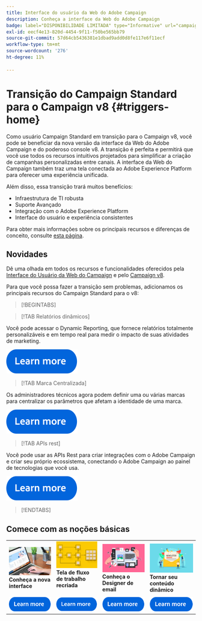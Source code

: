 ```yaml
---
title: Interface do usuário da Web do Adobe Campaign
description: Conheça a interface da Web do Adobe Campaign
badge: label="DISPONIBILIDADE LIMITADA" type="Informative" url="campaign-standard-migration-home.md" tooltip="Restrito a usuários migrados do Campaign Standard"
exl-id: eecf4e13-820d-4454-9f11-f50be565bb79
source-git-commit: 57d64cb5436381e1dbad9add0d8fe117e6f11ecf
workflow-type: tm+mt
source-wordcount: '276'
ht-degree: 11%

---
```


# Transição do Campaign Standard para o Campaign v8 {#triggers-home}

Como usuário Campaign Standard em transição para o Campaign v8, você pode se beneficiar da nova versão da interface da Web do Adobe Campaign e do poderoso console v8. A transição é perfeita e permitirá que você use todos os recursos intuitivos projetados para simplificar a criação de campanhas personalizadas entre canais. A interface da Web do Campaign também traz uma tela conectada ao Adobe Experience Platform para oferecer uma experiência unificada.

Além disso, essa transição trará muitos benefícios:

* Infraestrutura de TI robusta
* Suporte Avançado
* Integração com o Adobe Experience Platform
* Interface do usuário e experiência consistentes

Para obter mais informações sobre os principais recursos e diferenças de conceito, consulte [esta página](https://experienceleague.adobe.com/pt-br/docs/campaign-web/v8/start/acs-migration).

## Novidades

Dê uma olhada em todos os recursos e funcionalidades oferecidos pela [Interface do Usuário da Web do Campaign](https://experienceleague.adobe.com/pt-br/docs/campaign-web/v8/campaign-web-home) e pelo [Campaign v8](https://experienceleague.adobe.com/pt-br/docs/campaign/campaign-v8/campaign-home).

Para que você possa fazer a transição sem problemas, adicionamos os principais recursos do Campaign Standard para o v8:

>[!BEGINTABS]

>[!TAB Relatórios dinâmicos]

Você pode acessar o Dynamic Reporting, que fornece relatórios totalmente personalizáveis e em tempo real para medir o impacto de suas atividades de marketing.

[![imagem](assets/do-not-localize/learn-more-button.svg)](reporting/get-started-reporting.md)

>[!TAB Marca Centralizada]

Os administradores técnicos agora podem definir uma ou várias marcas para centralizar os parâmetros que afetam a identidade de uma marca.

[![imagem](assets/do-not-localize/learn-more-button.svg)](branding/branding-gs.md)

>[!TAB APIs rest]

Você pode usar as APIs Rest para criar integrações com o Adobe Campaign e criar seu próprio ecossistema, conectando o Adobe Campaign ao painel de tecnologias que você usa.

[![imagem](assets/do-not-localize/learn-more-button.svg)](api/get-started-apis.md)

>[!ENDTABS]

## Comece com as noções básicas

<table style="table-layout:fixed">
  <tr style="border: 0;">
    <td>
    <a href="https://experienceleague.adobe.com/pt-br/docs/campaign-web/v8/start/user-interface"><img src="assets/do-not-localize/menu-ui.jpeg"></a>
    <div><strong>Conheça a nova interface</strong><br/></div>
    </td>
    <td>
    <a href="https://experienceleague.adobe.com/pt-br/docs/campaign-web/v8/wf/gs-workflows"><img src="assets/do-not-localize/menu-workflows.jpeg"></a>
    <div><strong>Tela de fluxo de trabalho recriada</strong><br/></div><br/>
    </td>
    <td>
    <a href="https://experienceleague.adobe.com/pt-br/docs/campaign-web/v8/msg/email/content/start-design/get-started-email-designer"><img src="assets/do-not-localize/menu-email.png"></a>
    <div><strong>Conheça o Designer de email</strong><br/>
    </div></td>
    <td>
    <a href="https://experienceleague.adobe.com/pt-br/docs/campaign-web/v8/msg/dynamic-content/gs-personalization"><img src="assets/do-not-localize/menu-dynamic.png"></a>
    <div><strong>Tornar seu conteúdo dinâmico</strong><br/></div>
    </td>
  </tr>
  <tr style="border: 0;">
    <td align="center"><a href="https://experienceleague.adobe.com/pt-br/docs/campaign-web/v8/start/user-interface"><img src="assets/do-not-localize/learn-more-button.svg"></a></td>
    <td align="center"><a href="https://experienceleague.adobe.com/pt-br/docs/campaign-web/v8/wf/gs-workflows"><img src="assets/do-not-localize/learn-more-button.svg"></a></td>
    <td align="center"><a href="https://experienceleague.adobe.com/pt-br/docs/campaign-web/v8/msg/email/content/start-design/get-started-email-designer"><img src="assets/do-not-localize/learn-more-button.svg"></a></td>
    <td align="center"><a href="https://experienceleague.adobe.com/pt-br/docs/campaign-web/v8/msg/dynamic-content/gs-personalization"><img src="assets/do-not-localize/learn-more-button.svg"></a></td>
    </tr>
</table>

